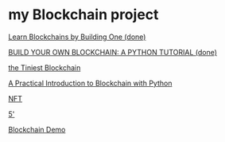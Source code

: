 # my Blockchain project

[Learn Blockchains by Building One (done)
](https://hackernoon.com/learn-blockchains-by-building-one-117428612f46)

[BUILD YOUR OWN BLOCKCHAIN: A PYTHON TUTORIAL (done)](http://ecomunsing.com/build-your-own-blockchain)

[the Tiniest Blockchain](https://medium.com/crypto-currently/lets-build-the-tiniest-blockchain-e70965a248b)

[A Practical Introduction to Blockchain with Python](http://adilmoujahid.com/posts/2018/03/intro-blockchain-bitcoin-python/)

[NFT](http://adilmoujahid.com/posts/2021/05/intro-nfts-solidity/)

[5'](https://bitsonblocks.net/2015/09/09/gentle-introduction-blockchain-technology/)


[Blockchain Demo](https://andersbrownworth.com/blockchain/)

